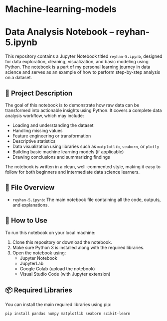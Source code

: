 # Machine-learning-models

# Data Analysis Notebook – reyhan-5.ipynb

This repository contains a Jupyter Notebook titled `reyhan-5.ipynb`, designed for data exploration, cleaning, visualization, and basic modeling using Python. The notebook is a part of my personal learning journey in data science and serves as an example of how to perform step-by-step analysis on a dataset.

## 📌 Project Description

The goal of this notebook is to demonstrate how raw data can be transformed into actionable insights using Python. It covers a complete data analysis workflow, which may include:

- Loading and understanding the dataset
- Handling missing values
- Feature engineering or transformation
- Descriptive statistics
- Data visualization using libraries such as `matplotlib`, `seaborn`, or `plotly`
- Building basic machine learning models (if applicable)
- Drawing conclusions and summarizing findings

The notebook is written in a clean, well-commented style, making it easy to follow for both beginners and intermediate data science learners.

## 📁 File Overview

- `reyhan-5.ipynb`: The main notebook file containing all the code, outputs, and explanations.

## 🚀 How to Use

To run this notebook on your local machine:

1. Clone this repository or download the notebook.
2. Make sure Python 3 is installed along with the required libraries.
3. Open the notebook using:
   - Jupyter Notebook
   - JupyterLab
   - Google Colab (upload the notebook)
   - Visual Studio Code (with Jupyter extension)

## 📦 Required Libraries

You can install the main required libraries using pip:

```bash
pip install pandas numpy matplotlib seaborn scikit-learn
